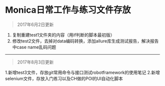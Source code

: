 ﻿
Monica日常工作与练习文件存放
============================================================================================
>2017年6月2日更新

  1.    复制重建test1文件夹的内容（用if判断的脚本最初版）
  2.    修改test2文件，去掉对data编码转换，添加allure库生成测试报告，解决报告中case name乱码问题
---------------------------------------------------------------------------------------------
>2017年8月3日更新

  1.新增test3文件，存放git常用命令与接口测试robotframework的使用笔记
  2.新增selenium文件，存放入门练习以及CH做的POI的UI自动化脚本